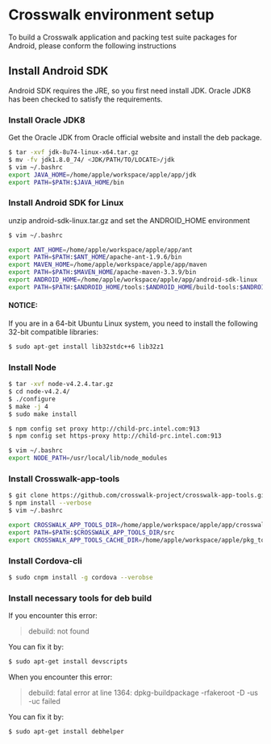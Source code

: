 # Crosswalk environment setup
To build a Crosswalk application and packing test suite packages for Android, please conform the following instructions

## Install Android SDK
Android SDK requires the JRE, so you first need install JDK. Oracle JDK8 has been checked to satisfy the requirements.

### Install Oracle JDK8
Get the Oracle JDK from Oracle official website and install the deb package.
```Bash
$ tar -xvf jdk-8u74-linux-x64.tar.gz
$ mv -fv jdk1.8.0_74/ <JDK/PATH/TO/LOCATE>/jdk
$ vim ~/.bashrc
export JAVA_HOME=/home/apple/workspace/apple/app/jdk
export PATH=$PATH:$JAVA_HOME/bin
```

### Install Android SDK for Linux
unzip android-sdk-linux.tar.gz and set the ANDROID_HOME environment
```Bash
$ vim ~/.bashrc

export ANT_HOME=/home/apple/workspace/apple/app/ant
export PATH=$PATH:$ANT_HOME/apache-ant-1.9.6/bin
export MAVEN_HOME=/home/apple/workspace/apple/app/maven
export PATH=$PATH:$MAVEN_HOME/apache-maven-3.3.9/bin
export ANDROID_HOME=/home/apple/workspace/apple/app/android-sdk-linux
export PATH=$PATH:$ANDROID_HOME/tools:$ANDROID_HOME/build-tools:$ANDROID_HOME/platform-tools
```

#### NOTICE:
If you are in a 64-bit Ubuntu Linux system, you need to install the following 32-bit compatible libraries:

```Bash
$ sudo apt-get install lib32stdc++6 lib32z1
```

### Install Node
```Bash
$ tar -xvf node-v4.2.4.tar.gz
$ cd node-v4.2.4/
$ ./configure
$ make -j 4
$ sudo make install

$ npm config set proxy http://child-prc.intel.com:913
$ npm config set https-proxy http://child-prc.intel.com:913

$ vim ~/.bashrc
export NODE_PATH=/usr/local/lib/node_modules
```

### Install Crosswalk-app-tools
```Bash
$ git clone https://github.com/crosswalk-project/crosswalk-app-tools.git
$ npm install --verbose
$ vim ~/.bashrc

export CROSSWALK_APP_TOOLS_DIR=/home/apple/workspace/apple/app/crosswalk-app-tools
export PATH=$PATH:$CROSSWALK_APP_TOOLS_DIR/src
export CROSSWALK_APP_TOOLS_CACHE_DIR=/home/apple/workspace/apple/pkg_tools_zip
```

### Install Cordova-cli
```Bash
$ sudo cnpm install -g cordova --verobse
```

### Install necessary tools for deb build
If you encounter this error:
> debuild: not found

You can fix it by:

```Bash
$ sudo apt-get install devscripts
```

When you encounter this error:
> debuild: fatal error at line 1364:
> dpkg-buildpackage -rfakeroot -D -us -uc failed

You can fix it by:

```Bash
$ sudo apt-get install debhelper
```
